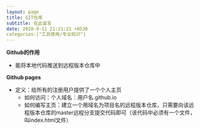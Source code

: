 ```yaml
---
layout: page
title: GIT仓库
subtitle: 在此留言
date: 2020-9-11 21:21:21 +0530
categorios:["工具使用/专业知识"]
---
```

**Github的作用**
   - 能将本地代码推送到远程版本仓库中

 **Github pages**
   - 定义：给所有的注册用户提供了一个个人主页
      - 如何访问：个人域名：用户名.github.io
      - 如何编写主页：建立一个用域名为项目名的远程版本仓库，只需要向该远程版本仓库的master远程分支提交代码即可（该代码中必须有一个文件，叫index.html文件）

